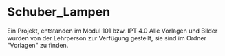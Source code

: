 # Schuber_Lampen

Ein Projekt, entstanden im Modul 101 bzw. IPT 4.0
Alle Vorlagen und Bilder wurden von der Lehrperson zur Verfügung gestellt, sie sind im Ordner "Vorlagen" zu finden.

